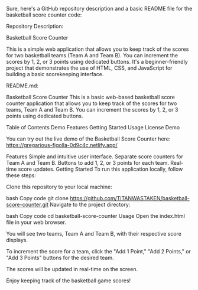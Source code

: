 
Sure, here's a GitHub repository description and a basic README file for the basketball score counter code:

Repository Description:

Basketball Score Counter

This is a simple web application that allows you to keep track of the scores for two basketball teams (Team A and Team B). You can increment the scores by 1, 2, or 3 points using dedicated buttons. It's a beginner-friendly project that demonstrates the use of HTML, CSS, and JavaScript for building a basic scorekeeping interface.

README.md:

Basketball Score Counter
This is a basic web-based basketball score counter application that allows you to keep track of the scores for two teams, Team A and Team B. You can increment the scores by 1, 2, or 3 points using dedicated buttons.

Table of Contents
Demo
Features
Getting Started
Usage
License
Demo

You can try out the live demo of the Basketball Score Counter here: https://gregarious-figolla-0d9c4c.netlify.app/

Features
Simple and intuitive user interface.
Separate score counters for Team A and Team B.
Buttons to add 1, 2, or 3 points for each team.
Real-time score updates.
Getting Started
To run this application locally, follow these steps:

Clone this repository to your local machine:

bash
Copy code
git clone https://github.com/TiTANWASTAKEN/basketball-score-counter.git
Navigate to the project directory:

bash
Copy code
cd basketball-score-counter
Usage
Open the index.html file in your web browser.

You will see two teams, Team A and Team B, with their respective score displays.

To increment the score for a team, click the "Add 1 Point," "Add 2 Points," or "Add 3 Points" buttons for the desired team.

The scores will be updated in real-time on the screen.

Enjoy keeping track of the basketball game scores!
